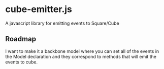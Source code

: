 cube-emitter.js
===============

A javascript library for emitting events to Square/Cube

Roadmap
---------------
I want to make it a backbone model where you can set all of the events in the Model declaration and they correspond to methods that will emit the events to cube.

